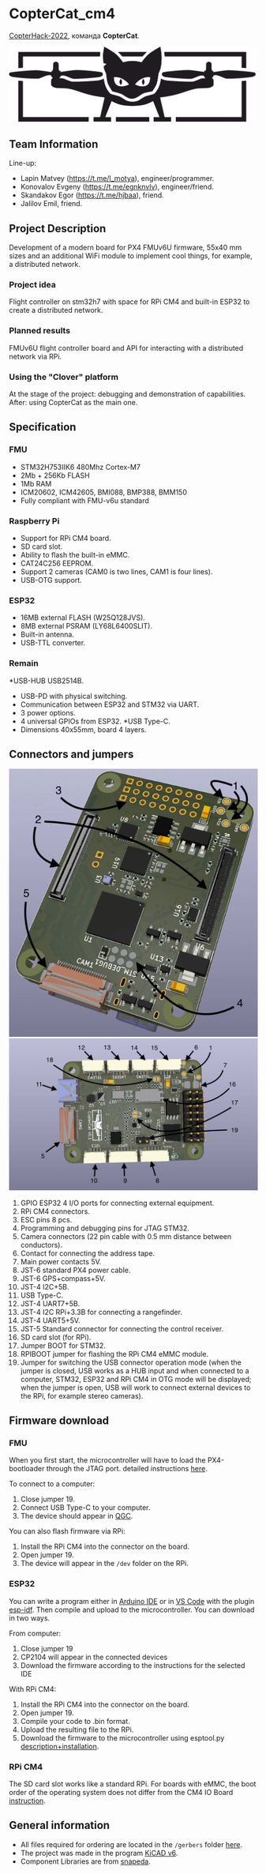 # CopterCat_cm4

[CopterHack-2022](copterhack2022.md), команда **CopterCat**.

<img src="../assets/copter_cat/logo.svg" width="500">

## Team Information

Line-up:

* Lapin Matvey (https://t.me/l_motya), engineer/programmer.
* Konovalov Evgeny (https://t.me/egnknvlv), engineer/friend.
* Skandakov Egor (https://t.me/hjbaa), friend.
* Jalilov Emil, friend.

## Project Description

Development of a modern board for PX4 FMUv6U firmware, 55x40 mm sizes and an additional WiFi module to implement cool things, for example, a distributed network.

### Project idea

Flight controller on stm32h7 with space for RPi CM4 and built-in ESP32 to create a distributed network.

### Planned results

FMUv6U flight controller board and API for interacting with a distributed network via RPi.

### Using the "Clover" platform

At the stage of the project: debugging and demonstration of capabilities. After: using CopterCat as the main one.

## Specification

### FMU

* STM32H753IIK6 480Mhz Cortex-M7
* 2Mb + 256Kb FLASH
* 1Mb RAM
* ICM20602, ICM42605, BMI088, BMP388, BMM150
* Fully compliant with FMU-v6u standard

### Raspberry Pi

* Support for RPi CM4 board.
* SD card slot.
* Ability to flash the built-in eMMC.
* CAT24C256 EEPROM.
* Support 2 cameras (CAM0 is two lines, CAM1 is four lines).
* USB-OTG support.

### ESP32

* 16MB external FLASH (W25Q128JVS).
* 8MB external PSRAM (LY68L6400SLIT).
* Built-in antenna.
* USB-TTL converter.

### Remain

*USB-HUB USB2514B.
* USB-PD with physical switching.
* Communication between ESP32 and STM32 via UART.
* 3 power options.
* 4 universal GPIOs from ESP32.
*USB Type-C.
* Dimensions 40x55mm, board 4 layers.

## Connectors and jumpers

![](../assets/copter_cat/board_top_nums.png)
![](../assets/copter_cat/board_bottom_nums.png)

1. GPIO ESP32 4 I/O ports for connecting external equipment.
2. RPi CM4 connectors.
3. ESC pins 8 pcs.
4. Programming and debugging pins for JTAG STM32.
5. Camera connectors (22 pin cable with 0.5 mm distance between conductors).
6. Contact for connecting the address tape.
7. Main power contacts 5V.
8. JST-6 standard PX4 power cable.
9. JST-6 GPS+compass+5V.
10. JST-4 I2C+5В.
11. USB Type-C.
12. JST-4 UART7+5В.
13. JST-4 I2C RPi+3.3B for connecting a rangefinder.
14. JST-4 UART5+5V.
15. JST-5 Standard connector for connecting the control receiver.
16. SD card slot (for RPi).
17. Jumper BOOT for STM32.
18. RPIBOOT jumper for flashing the RPi CM4 eMMC module.
19. Jumper for switching the USB connector operation mode (when the jumper is closed, USB works as a HUB input and when connected to a computer, STM32, ESP32 and RPi CM4 in OTG mode will be displayed; when the jumper is open, USB will work to connect external devices to the RPi, for example stereo cameras).

## Firmware download

### FMU

When you first start, the microcontroller will have to load the PX4-bootloader through the JTAG port. detailed instructions [here](https://docs.px4.io/master/en/software_update/stm32_bootloader.html#stm32-bootloader).

To connect to a computer:

1. Close jumper 19.
2. Connect USB Type-C to your computer.
3. The device should appear in [QGC](http://qgroundcontrol.com).

You can also flash firmware via RPi:

1. Install the RPi CM4 into the connector on the board.
2. Open jumper 19.
3. The device will appear in the `/dev` folder on the RPi.

### ESP32

You can write a program either in [Arduino IDE](https://www.arduino.cc/en/software) or in [VS Code](https://code.visualstudio.com) with the plugin [esp-idf](https://habr.com/ru/post/530638/). Then compile and upload to the microcontroller. You can download in two ways.

From computer:

1. Close jumper 19
2. CP2104 will appear in the connected devices
3. Download the firmware according to the instructions for the selected IDE

With RPi CM4:

1. Install the RPi CM4 into the connector on the board.
2. Open jumper 19.
3. Compile your code to .bin format.
4. Upload the resulting file to the RPi.
5. Download the firmware to the microcontroller using esptool.py [description+installation](https://docs.espressif.com/projects/esptool/en/latest/esp32/index.html).

### RPi CM4

The SD card slot works like a standard RPi. For boards with eMMC, the boot order of the operating system does not differ from the CM4 IO Board [instruction](https://www.jeffgeerling.com/blog/2020/how-flash-raspberry-pi-os-compute-module-4-emmc-usbboot).

## General information

* All files required for ordering are located in the `/gerbers` folder [here](https://github.com/matveylapin/CopterCat_cm4).
* The project was made in the program [KiCAD v6](https://www.kicad.org).
* Component Libraries are from [snapeda](https://www.snapeda.com).
